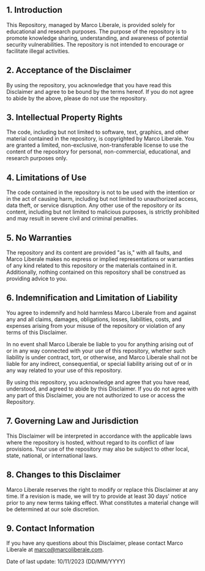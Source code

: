 ## 1. Introduction

This Repository, managed by Marco Liberale, is provided solely for educational and research purposes. The purpose of the repository is to promote knowledge sharing, understanding, and awareness of potential security vulnerabilities. The repository is not intended to encourage or facilitate illegal activities.

## 2. Acceptance of the Disclaimer

By using the repository, you acknowledge that you have read this Disclaimer and agree to be bound by the terms hereof. If you do not agree to abide by the above, please do not use the repository.

## 3. Intellectual Property Rights

The code, including but not limited to software, text, graphics, and other material contained in the repository, is copyrighted by Marco Liberale. You are granted a limited, non-exclusive, non-transferable license to use the content of the repository for personal, non-commercial, educational, and research purposes only.

## 4. Limitations of Use

The code contained in the repository is not to be used with the intention or in the act of causing harm, including but not limited to unauthorized access, data theft, or service disruption. Any other use of the repository or its content, including but not limited to malicious purposes, is strictly prohibited and may result in severe civil and criminal penalties.

## 5. No Warranties

The repository and its content are provided "as is," with all faults, and Marco Liberale makes no express or implied representations or warranties of any kind related to this repository or the materials contained in it. Additionally, nothing contained on this repository shall be construed as providing advice to you.

## 6. Indemnification and Limitation of Liability

You agree to indemnify and hold harmless Marco Liberale from and against any and all claims, damages, obligations, losses, liabilities, costs, and expenses arising from your misuse of the repository or violation of any terms of this Disclaimer.

In no event shall Marco Liberale be liable to you for anything arising out of or in any way connected with your use of this repository, whether such liability is under contract, tort, or otherwise, and Marco Liberale shall not be liable for any indirect, consequential, or special liability arising out of or in any way related to your use of this repository.

By using this repository, you acknowledge and agree that you have read, understood, and agreed to abide by this Disclaimer. If you do not agree with any part of this Disclaimer, you are not authorized to use or access the Repository.

## 7. Governing Law and Jurisdiction

This Disclaimer will be interpreted in accordance with the applicable laws where the repository is hosted, without regard to its conflict of law provisions. Your use of the repository may also be subject to other local, state, national, or international laws.

## 8. Changes to this Disclaimer

Marco Liberale reserves the right to modify or replace this Disclaimer at any time. If a revision is made, we will try to provide at least 30 days' notice prior to any new terms taking effect. What constitutes a material change will be determined at our sole discretion.

## 9. Contact Information

If you have any questions about this Disclaimer, please contact Marco Liberale at marco@marcoliberale.com.

Date of last update: 10/11/2023 (DD/MM/YYYY)

